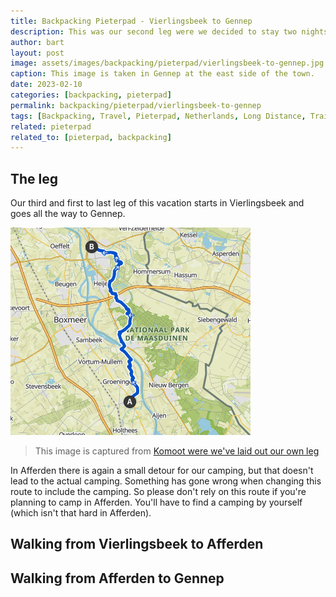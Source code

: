 ```yaml
---
title: Backpacking Pieterpad - Vierlingsbeek to Gennep
description: This was our second leg were we decided to stay two nights at the same camping just to relax and checkout the nearby city.
author: bart
layout: post
image: assets/images/backpacking/pieterpad/vierlingsbeek-to-gennep.jpg
caption: This image is taken in Gennep at the east side of the town.
date: 2023-02-10
categories: [backpacking, pieterpad]
permalink: backpacking/pieterpad/vierlingsbeek-to-gennep
tags: [Backpacking, Travel, Pieterpad, Netherlands, Long Distance, Trail, Vielingsbeek, Afferden, Gennep]
related: pieterpad
related_to: [pieterpad, backpacking]
---
```


## The leg

Our third and first to last leg of this vacation starts in Vierlingsbeek and goes all the way to Gennep.

![The leg we've created for walking from Vierlingsbeek to Gennep](/assets/images/backpacking/pieterpad/leg-vierlingsbeek-to-gennep.png)
> This image is captured from [Komoot were we've laid out our own leg](https://www.komoot.com/nl-nl/tour/1258322036)

In Afferden there is again a small detour for our camping, but that doesn't lead to the actual camping. Something has gone wrong when changing this route to include the camping. So please don't rely on this route if you're planning to camp in Afferden. You'll have to find a camping by yourself (which isn't that hard in Afferden).

## Walking from Vierlingsbeek to Afferden

## Walking from Afferden to Gennep